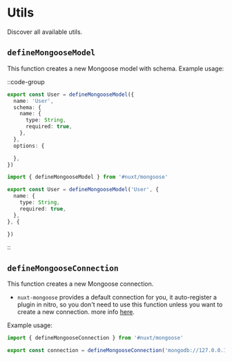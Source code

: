 # Utils

Discover all available utils.

## `defineMongooseModel`

This function creates a new Mongoose model with schema. Example usage:

::code-group

  ```ts [named parameters]
  export const User = defineMongooseModel({
    name: 'User',
    schema: {
      name: {
        type: String,
        required: true,
      },
    },
    options: {

    },
  })
  ```

  ```ts [positional parameters]
  import { defineMongooseModel } from '#nuxt/mongoose'

  export const User = defineMongooseModel('User', {
    name: {
      type: String,
      required: true,
    },
  }, {

  })
  ```

::


## `defineMongooseConnection`
This function creates a new Mongoose connection.
- `nuxt-mongoose` provides a default connection for you, it auto-register a plugin in nitro, so you don't need to use this function unless you want to create a new connection. more info [here](https://github.com/arashsheyda/nuxt-mongoose/blob/main/src/runtime/server/plugins/mongoose.db.ts).

Example usage:

```ts
import { defineMongooseConnection } from '#nuxt/mongoose'

export const connection = defineMongooseConnection('mongodb://127.0.0.1/nuxt-mongoose')
```